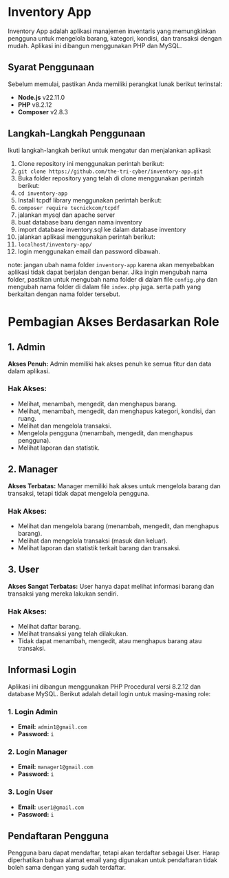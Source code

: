 # Inventory App

Inventory App adalah aplikasi manajemen inventaris yang memungkinkan pengguna untuk mengelola barang, kategori, kondisi, dan transaksi dengan mudah. Aplikasi ini dibangun menggunakan PHP dan MySQL.

## Syarat Penggunaan

Sebelum memulai, pastikan Anda memiliki perangkat lunak berikut terinstal:

- **Node.js** v22.11.0
- **PHP** v8.2.12
- **Composer** v2.8.3

## Langkah-Langkah Penggunaan

Ikuti langkah-langkah berikut untuk mengatur dan menjalankan aplikasi:

1. Clone repository ini menggunakan perintah berikut:
2. `git clone https://github.com/the-tri-cyber/inventory-app.git`
3. Buka folder repository yang telah di clone menggunakan perintah berikut:
4. `cd inventory-app`
5. Install tcpdf library menggunakan perintah berikut:
6. `composer require tecnickcom/tcpdf`
7. jalankan mysql dan apache server
8. buat database baru dengan nama inventory
9. import database inventory.sql ke dalam database inventory
10. jalankan aplikasi menggunakan perintah berikut:
11. `localhost/inventory-app/`
12. login menggunakan email dan password dibawah.

note: jangan ubah nama folder `inventory-app` karena akan menyebabkan aplikasi tidak dapat berjalan dengan benar. Jika ingin mengubah nama folder, pastikan untuk mengubah nama folder di dalam file `config.php` dan mengubah nama folder di dalam file `index.php` juga. serta path yang berkaitan dengan nama folder tersebut.

# Pembagian Akses Berdasarkan Role

## 1. Admin

**Akses Penuh:** Admin memiliki hak akses penuh ke semua fitur dan data dalam aplikasi.

### Hak Akses:

- Melihat, menambah, mengedit, dan menghapus barang.
- Melihat, menambah, mengedit, dan menghapus kategori, kondisi, dan ruang.
- Melihat dan mengelola transaksi.
- Mengelola pengguna (menambah, mengedit, dan menghapus pengguna).
- Melihat laporan dan statistik.

## 2. Manager

**Akses Terbatas:** Manager memiliki hak akses untuk mengelola barang dan transaksi, tetapi tidak dapat mengelola pengguna.

### Hak Akses:

- Melihat dan mengelola barang (menambah, mengedit, dan menghapus barang).
- Melihat dan mengelola transaksi (masuk dan keluar).
- Melihat laporan dan statistik terkait barang dan transaksi.

## 3. User

**Akses Sangat Terbatas:** User hanya dapat melihat informasi barang dan transaksi yang mereka lakukan sendiri.

### Hak Akses:

- Melihat daftar barang.
- Melihat transaksi yang telah dilakukan.
- Tidak dapat menambah, mengedit, atau menghapus barang atau transaksi.

## Informasi Login

Aplikasi ini dibangun menggunakan PHP Procedural versi 8.2.12 dan database MySQL. Berikut adalah detail login untuk masing-masing role:

### 1. Login Admin

- **Email:** `admin1@gmail.com`
- **Password:** `i`

### 2. Login Manager

- **Email:** `manager1@gmail.com`
- **Password:** `i`

### 3. Login User

- **Email:** `user1@gmail.com`
- **Password:** `i`

## Pendaftaran Pengguna

Pengguna baru dapat mendaftar, tetapi akan terdaftar sebagai User. Harap diperhatikan bahwa alamat email yang digunakan untuk pendaftaran tidak boleh sama dengan yang sudah terdaftar.

